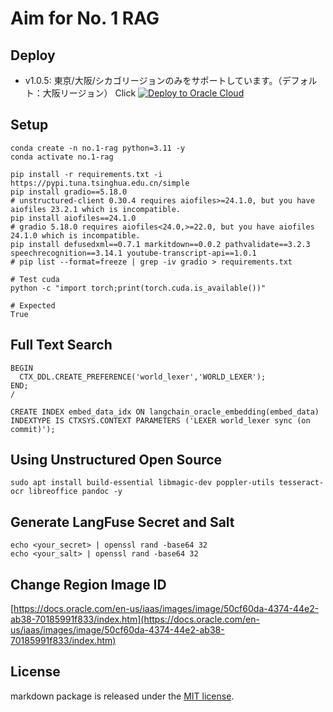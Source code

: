 # Aim for No. 1 RAG

## Deploy

- v1.0.5: 東京/大阪/シカゴリージョンのみをサポートしています。（デフォルト：大阪リージョン）
  Click [![Deploy to Oracle Cloud](https://oci-resourcemanager-plugin.plugins.oci.oraclecloud.com/latest/deploy-to-oracle-cloud.svg)](https://cloud.oracle.com/resourcemanager/stacks/create?region=ap-osaka-1&zipUrl=https://github.com/engchina/No.1-RAG/releases/download/v1.0.5/v1.0.5.zip)

## Setup

```
conda create -n no.1-rag python=3.11 -y
conda activate no.1-rag
```

```
pip install -r requirements.txt -i https://pypi.tuna.tsinghua.edu.cn/simple
pip install gradio==5.18.0
# unstructured-client 0.30.4 requires aiofiles>=24.1.0, but you have aiofiles 23.2.1 which is incompatible.
pip install aiofiles==24.1.0
# gradio 5.18.0 requires aiofiles<24.0,>=22.0, but you have aiofiles 24.1.0 which is incompatible.
pip install defusedxml==0.7.1 markitdown==0.0.2 pathvalidate==3.2.3 speechrecognition==3.14.1 youtube-transcript-api==1.0.1
# pip list --format=freeze | grep -iv gradio > requirements.txt
```

```angular2html
# Test cuda
python -c "import torch;print(torch.cuda.is_available())"

# Expected
True
```

## Full Text Search

```
BEGIN
  CTX_DDL.CREATE_PREFERENCE('world_lexer','WORLD_LEXER');
END;
/

CREATE INDEX embed_data_idx ON langchain_oracle_embedding(embed_data) INDEXTYPE IS CTXSYS.CONTEXT PARAMETERS ('LEXER world_lexer sync (on commit)');
```

## Using Unstructured Open Source

```
sudo apt install build-essential libmagic-dev poppler-utils tesseract-ocr libreoffice pandoc -y
```

## Generate LangFuse Secret and Salt

```
echo <your_secret> | openssl rand -base64 32
echo <your_salt> | openssl rand -base64 32
```

## Change Region Image ID

[https://docs.oracle.com/en-us/iaas/images/image/50cf60da-4374-44e2-ab38-70185991f833/index.htm](https://docs.oracle.com/en-us/iaas/images/image/50cf60da-4374-44e2-ab38-70185991f833/index.htm)

## License

markdown package is released under the [MIT license](https://github.com/microsoft/markitdown).